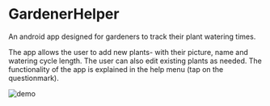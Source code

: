# GardenerHelper
An android app designed for gardeners to track their plant watering times.

The app allows the user to add new plants- with their picture, name and watering cycle length. The user can also edit existing plants as needed. The functionality of the app is explained in the help menu (tap on the questionmark).

![demo](https://user-images.githubusercontent.com/53153950/136003083-ab609782-39c5-4c27-b43a-bbec70bbf324.jpeg)
